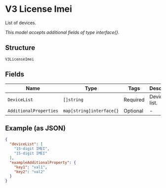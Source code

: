
# V3 License Imei

List of devices.

*This model accepts additional fields of type interface{}.*

## Structure

`V3LicenseImei`

## Fields

| Name | Type | Tags | Description |
|  --- | --- | --- | --- |
| `DeviceList` | `[]string` | Required | Device IMEI list. |
| `AdditionalProperties` | `map[string]interface{}` | Optional | - |

## Example (as JSON)

```json
{
  "deviceList": [
    "15-digit IMEI",
    "15-digit IMEI"
  ],
  "exampleAdditionalProperty": {
    "key1": "val1",
    "key2": "val2"
  }
}
```

